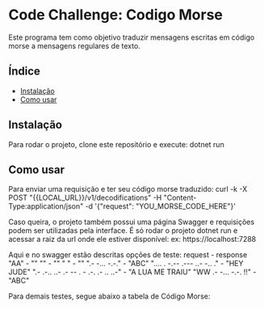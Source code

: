 # Code Challenge: Codigo Morse
Este programa tem como objetivo traduzir mensagens escritas em código morse a mensagens regulares de texto.

## Índice
- [Instalação](#instalação)
- [Como usar](#como-usar)

## Instalação

Para rodar o projeto, clone este repositório e execute:
dotnet run


## Como usar

Para enviar uma requisição e ter seu código morse traduzido:
curl -k -X POST "{{LOCAL_URL}}/v1/decodifications" -H "Content-Type:application/json" -d '{"request": "YOU_MORSE_CODE_HERE"}'

Caso queira, o projeto também possui uma página Swagger e requisições podem ser utilizadas pela interface. É só rodar o projeto
dotnet run
e acessar a raiz da url onde ele estiver disponível:
ex: https://localhost:7288

Aqui e no swagger estão descritas opções de teste:
request - response
"AA" - ""
"" - ""
" " - ""
".- -... -.-." - "ABC"
".... . -.--   .--- ..- -.. ." - "HEY JUDE"
".-   .-.. ..- .-   -- .   - .-. .- .. ..-" - "A LUA ME TRAIU"
"WW .- -... -.-. !!" - "ABC"

Para demais testes, segue abaixo a tabela de Código Morse:


